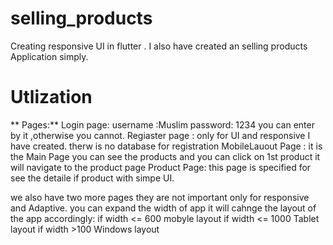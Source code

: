 # selling_products
Creating responsive UI in flutter . I also have  created an selling products Application simply. 
# Utlization 
** Pages:**
Login page:  username :Muslim   password: 1234     you can enter by it ,otherwise you cannot.
Regiaster page : only for UI and responsive I have created. therw is no database for registration
MobileLauout Page : it is the Main Page you can see the products and you can click on 1st product it will navigate to the product page
Product Page: this page is specified for see the detaile if product with simpe UI.

we also have two more pages they are not important only for responsive and Adaptive. 
you can expand the width of app it will cahnge the layout of the app accordingly:
if width <= 600 mobyle layout 
if width <= 1000 Tablet layout 
if width >100 Windows layout 
